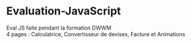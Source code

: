 # Evaluation-JavaScript

Eval JS faite pendant la formation DWWM <br>
4 pages : Calculatrice, Convertisseur de devises, Facture et Animations

